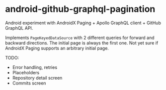 # android-github-graphql-pagination

Android experiment with AndroidX Paging + Apollo GraphQL client + GitHub GraphQL API. 

Implements `PageKeyedDataSource` with 2 different queries for forward and backward directions. The initial page is always the first one. Not yet sure if AndroidX Paging supports an arbitrary initial page.

TODO:
- Error handling, retries
- Placeholders
- Repository detail screen
- Commits screen
